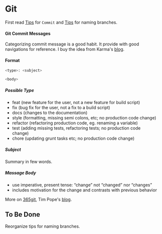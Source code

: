 # Git

First read [Tips](https://medium.com/walmartlabs/check-out-these-5-git-tips-before-your-next-commit-c1c7a5ae34d1) for `Commit` and [Tips](https://gist.github.com/digitaljhelms/4287848) for naming branches. 

#### Git Commit Messages

Categorizing commit message is a good habit. It provide with good navigations for reference. I buy the idea from Karma's [blog](http://karma-runner.github.io/0.10/dev/git-commit-msg.html).

#### Format

```bash
<type>: <subject>

<body>

```

##### Possible Type

- feat (new feature for the user, not a new feature for build script)
- fix (bug fix for the user, not a fix to a build script)
- docs (changes to the documentation)
- style (formatting, missing semi colons, etc; no production code change)
- refactor (refactoring production code, eg. renaming a variable)
- test (adding missing tests, refactoring tests; no production code change)
- chore (updating grunt tasks etc; no production code change)
##### Subject

Summary in few words.

##### Massage Body

- use imperative, present tense: “change” not “changed” nor “changes”
- includes motivation for the change and contrasts with previous behavior

More on [365git](https://365git.tumblr.com/post/3308646748/writing-git-commit-messages), Tim Pope's [blog](https://tbaggery.com/2008/04/19/a-note-about-git-commit-messages.html).

## To Be Done

Reorganize tips for naming branches.